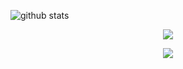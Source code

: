 <img src="https://github-readme-stats.vercel.app/api/?username=astromanish&show_icons=true
&layout=compact&theme=dracula" alt="github stats"/>


<p align="center">
    <a href="https://github.com/astromanish/github-readme-stats"><img align="center" src="https://github-readme-stats.vercel.app/api/top-langs/?username=astromanish&layout=compact&theme=tokyonight" /></a>
</p>
<p align="center">
    <img src="https://visitor-badge.laobi.icu/badge?page_id=astromanish.astromanish" />
</p>

